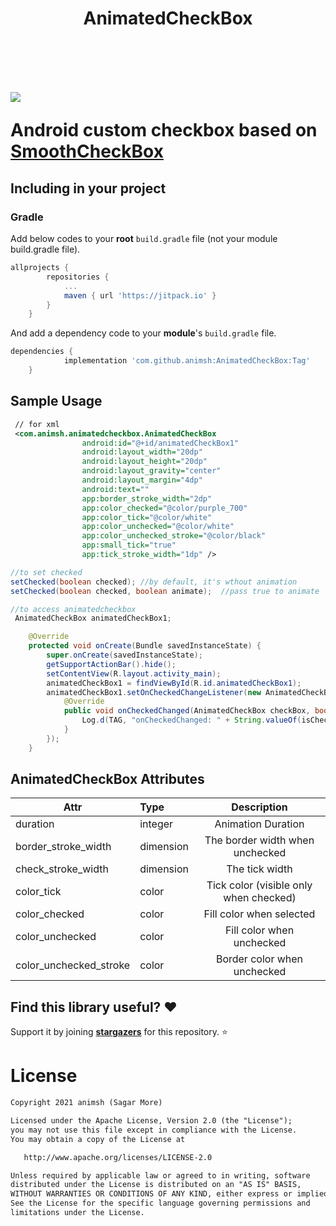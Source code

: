 <h1 align="center">AnimatedCheckBox<h1>
</br>

![](/preview/preview.gif?raw=true)


Android custom checkbox based on __[SmoothCheckBox](https://github.com/andyxialm/SmoothCheckBox)__

## Including in your project
### Gradle 
Add below codes to your **root** `build.gradle` file (not your module build.gradle file).
```gradle
allprojects {
		repositories {
			...
			maven { url 'https://jitpack.io' }
		}
	}
```
And add a dependency code to your **module**'s `build.gradle` file.
```gradle
dependencies {
	        implementation 'com.github.animsh:AnimatedCheckBox:Tag'
	}
```

## Sample Usage

```xml
 // for xml
 <com.animsh.animatedcheckbox.AnimatedCheckBox
                android:id="@+id/animatedCheckBox1"
                android:layout_width="20dp"
                android:layout_height="20dp"
                android:layout_gravity="center"
                android:layout_margin="4dp"
                android:text=""
                app:border_stroke_width="2dp"
                app:color_checked="@color/purple_700"
                app:color_tick="@color/white"
                app:color_unchecked="@color/white"
                app:color_unchecked_stroke="@color/black"
                app:small_tick="true"
                app:tick_stroke_width="1dp" />

```

```java
//to set checked
setChecked(boolean checked); //by default, it's wthout animation
setChecked(boolean checked, boolean animate);  //pass true to animate
```

```java
//to access animatedcheckbox
 AnimatedCheckBox animatedCheckBox1;

    @Override
    protected void onCreate(Bundle savedInstanceState) {
        super.onCreate(savedInstanceState);
        getSupportActionBar().hide();
        setContentView(R.layout.activity_main);
        animatedCheckBox1 = findViewById(R.id.animatedCheckBox1);
        animatedCheckBox1.setOnCheckedChangeListener(new AnimatedCheckBox.OnCheckedChangeListener() {
            @Override
            public void onCheckedChanged(AnimatedCheckBox checkBox, boolean isChecked) {
                Log.d(TAG, "onCheckedChanged: " + String.valueOf(isChecked));
            }
        });
    }
```

## AnimatedCheckBox Attributes
|Attr|Type|Description|
|---|:---|:---:|
|duration|integer|Animation Duration|
|border_stroke_width|dimension|The border width when unchecked|
|check_stroke_width|dimension|The tick width|
|color_tick|color|Tick color (visible only when checked)|
|color_checked|color|Fill color when selected|
|color_unchecked|color|Fill color when unchecked|
|color_unchecked_stroke|color|Border color when unchecked|


## Find this library useful? :heart:
Support it by joining __[stargazers](https://github.com/animsh/AnimatedCheckBox/stargazers)__ for this repository. :star:

# License
```xml
Copyright 2021 animsh (Sagar More)

Licensed under the Apache License, Version 2.0 (the "License");
you may not use this file except in compliance with the License.
You may obtain a copy of the License at

   http://www.apache.org/licenses/LICENSE-2.0

Unless required by applicable law or agreed to in writing, software
distributed under the License is distributed on an "AS IS" BASIS,
WITHOUT WARRANTIES OR CONDITIONS OF ANY KIND, either express or implied.
See the License for the specific language governing permissions and
limitations under the License.
